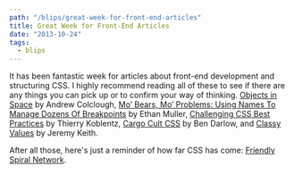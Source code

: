 ```yaml
---
path: "/blips/great-week-for-front-end-articles"
title: Great Week for Front-End Articles
date: "2013-10-24"
tags:
  - blips
---
```


It has been fantastic week for articles about front-end development and structuring CSS. I highly recommend reading all of these to see if there are any things you can pick up or to confirm your way of thinking. [Objects in Space](https://medium.com/objects-in-space/f6f404727) by Andrew Colclough, [Mo’ Bears, Mo’ Problems: Using Names To Manage Dozens Of Breakpoints](http://seesparkbox.com/foundry/using_names_to_manage_dozens_of_breakpoints) by Ethan Muller, [Challenging CSS Best Practices](http://coding.smashingmagazine.com/2013/10/21/challenging-css-best-practices-atomic-approach/) by Thierry Koblentz, [Cargo Cult CSS](http://www.kapowaz.net/articles/cargo-cult-css) by Ben Darlow, and [Classy Values](http://adactio.com/journal/6537/) by Jeremy Keith.

After all those, here's just a reminder of how far CSS has come: [Friendly Spiral Network](http://codepen.io/unmeshpro/pen/sDmjc).
